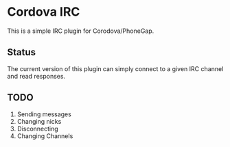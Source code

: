 Cordova IRC
===========
This is a simple IRC plugin for Corodova/PhoneGap.

Status
------
The current version of this plugin can simply connect to a given IRC channel and read responses. 

TODO
----
1. Sending messages
2. Changing nicks
3. Disconnecting
4. Changing Channels
